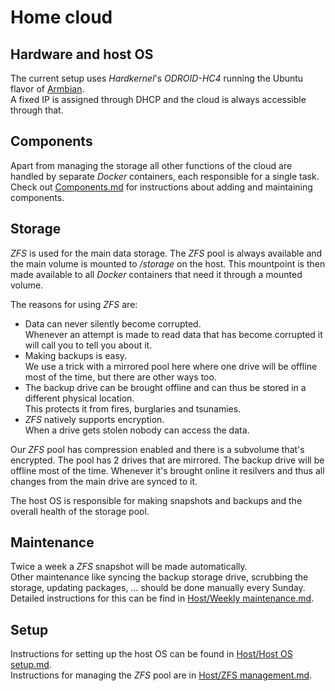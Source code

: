 # Home cloud

## Hardware and host OS
The current setup uses *Hardkernel*'s *ODROID-HC4* running the Ubuntu flavor of [Armbian](https://www.armbian.com/odroid-hc4/).\
A fixed IP is assigned through DHCP and the cloud is always accessible through that.

## Components
Apart from managing the storage all other functions of the cloud are handled by separate *Docker* containers, each responsible for a single task.\
Check out [Components.md](<./Components.md>) for instructions about adding and maintaining components.

## Storage
*ZFS* is used for the main data storage. The *ZFS* pool is always available and the main volume is mounted to */storage* on the host. This mountpoint is then made available to all *Docker* containers that need it through a mounted volume.

The reasons for using *ZFS* are:
* Data can never silently become corrupted.\
Whenever an attempt is made to read data that has become corrupted it will call you to tell you about it.
* Making backups is easy.\
We use a trick with a mirrored pool here where one drive will be offline most of the time, but there are other ways too.
* The backup drive can be brought offline and can thus be stored in a different physical location.\
This protects it from fires, burglaries and tsunamies.
* *ZFS* natively supports encryption.\
When a drive gets stolen nobody can access the data.

Our *ZFS* pool has compression enabled and there is a subvolume that's encrypted. The pool has 2 drives that are mirrored. The backup drive will be offline most of the time. Whenever it's brought online it resilvers and thus all changes from the main drive are synced to it.

The host OS is responsible for making snapshots and backups and the overall health of the storage pool.

## Maintenance
Twice a week a *ZFS* snapshot will be made automatically.\
Other maintenance like syncing the backup storage drive, scrubbing the storage, updating packages, … should be done manually every Sunday.\
Detailed instructions for this can be find in [Host/Weekly maintenance.md](<Host/Weekly maintenance.md>).

## Setup
Instructions for setting up the host OS can be found in [Host/Host OS setup.md](<Host/Host OS setup.md>).\
Instructions for managing the *ZFS* pool are in [Host/ZFS management.md](<Host/ZFS management.md>).